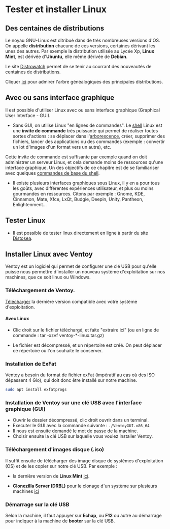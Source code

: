 # Tester et installer Linux 

## Des centaines de distributions

Le noyau GNU-Linux est ditribué dans de très nombreuses versions d'OS. On appelle **distribution** chacune de ces versions, certaines dérivant les unes des autres. Par exemple la distribution utilisée au Lycée Xp, **Linux Mint**, est dérivée d'**Ubuntu**, elle même dérivée de **Debian**.

Le site [Distrowatch](https://distrowatch.com) permet de se tenir au courrant des nouveautés de centaines de distributions.

Cliquer [ici](/assets/images/distro.svg) pour admirer l'arbre généalogiques des principales distributions.

## Avec ou sans interface graphique

Il est possible d'utiliser Linux avec ou sans interface graphique (Graphical User Interface - GUI).

- Sans GUI, on utilise Linux "en lignes de commandes". Le [shell](./commande.md) Linux est une **invite de commande** très puissante qui permet de réaliser toutes sortes d'actions : se déplacer dans l'[arborescence](./dossier.md), créer, supprimer des fichiers, lancer des applications ou des commandes (exemple : convertir un lot d'images d'un format vers un autre), etc.

Cette invite de commande est suffisante par exemple quand on doit administrer un serveur Linux, et cela demande moins de ressources qu'une interface graphique. Un des objectifs de ce chapitre est de se familiariser avec quelques [commandes de base du shell](./commande.md).

- Il existe plusieurs interfaces graphiques sous Linux, il y en a pour tous les goûts, avec différentes expériences utilisateur, et plus ou moins gourmandes en ressources. Citons par exemple : Gnome, KDE, Cinnamon, Mate, Xfce, LxQt,  Budgie, Deepin, Unity, Pantheon, Enlightenment...

## Tester Linux

- Il est possible de tester linux directement en ligne à partir du site [Distosea](https://distrosea.com).

## Installer Linux avec Ventoy

Ventoy est un logiciel qui permet de configurer une clé USB pour qu'elle puisse nous permettre d'installer un nouveau système d'exploitation sur nos machines, que ce soit linux ou Windows.  

### Téléchargement de Ventoy.

[Télécharger](https://github.com/ventoy/Ventoy/releases) la dernière version compatible avec votre système d'exploitation.

#### Avec Linux

- Clic droit sur le fichier téléchargé, et faite "extraire ici" (ou en ligne de commande : tar -xzvf ventoy-*-linux.tar.gz)

- Le fichier est décompressé, et un répertoire est créé. On peut déplacer ce répertoire où l'on souhaite le conserver.

### Installation de ExFat

Ventoy a besoin du format de fichier exFat (impératif au cas où des ISO dépassent 4 Gio), qui doit donc être installé sur notre machine.

```bash
sudo apt install exfatprogs
```

### Installation de Ventoy sur une clé USB avec l'interface graphique (GUI)
- Ouvrir le dossier décompressé, clic droit ouvrir dans un terminal.
- Executer le GUI avec la commande suivante : `./VentoyGUI.x86_64`
- Il nous est ensuite demandé le mot de passe de la machine.
- Choisir ensuite la clé USB sur laquelle vous voulez installer Ventoy.

### Téléchargement d'images disque (.iso)
Il suffit ensuite de télécharger des image disque de systèmes d'exploitation (OS) et de les copier sur notre clé USB. Par exemple :
- la dernière version de **Linux Mint** [ici](https://mirror.crexio.com/linuxmint/isos/stable/21/linuxmint-21-cinnamon-64bit.iso).

- **Clonezilla Server (DRBL)** pour le clonage d'un système sur plusieurs machines [ici](https://free.nchc.org.tw/osdn//drbl/67430/drbl-live-xfce-2.5.1-16-amd64.iso)

### Démarrage sur la clé USB
Selon la machine, il faut appuyer sur **Echap**, ou **F12** ou autre au démarrage pour indiquer à la machine de **booter** sur la clé USB. 
